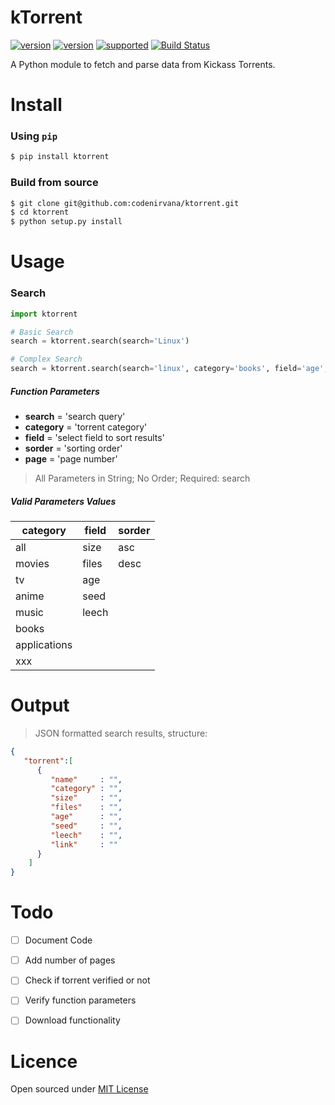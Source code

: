 kTorrent
=====
[![version](https://img.shields.io/pypi/status/ktorrent.svg)](https://pypi.python.org/pypi/ktorrent/)
[![version](https://img.shields.io/pypi/v/ktorrent.svg)](https://pypi.python.org/pypi/ktorrent/)
[![supported](https://img.shields.io/pypi/pyversions/ktorrent.svg)](https://pypi.python.org/pypi/ktorrent/)
[![Build Status](https://travis-ci.org/codenirvana/kTorrent.svg)](https://travis-ci.org/codenirvana/kTorrent)

A Python module to fetch and parse data from Kickass Torrents.

Install
=====

### Using `pip`

```bash
$ pip install ktorrent
````

### Build from source

```bash
$ git clone git@github.com:codenirvana/ktorrent.git
$ cd ktorrent
$ python setup.py install
```

Usage
====

### Search

```python
import ktorrent

# Basic Search
search = ktorrent.search(search='Linux')

# Complex Search
search = ktorrent.search(search='linux', category='books', field='age', sorder='desc')
```

##### Function Parameters
- **search** = 'search query'
- **category** = 'torrent category'
- **field** = 'select field to sort results'
- **sorder** = 'sorting order'
- **page** = 'page number'

> All Parameters in String; No Order; Required: search

##### Valid Parameters Values
category     | field | sorder
------------ | ----- | ------
all          | size  |  asc
movies       | files |  desc
tv           | age   |
anime        | seed  |
music        | leech |
books        |
applications |
xxx          |

Output
====

> JSON formatted search results, structure:

```json
{  
   "torrent":[  
      {  
         "name"     : "",
         "category" : "",
         "size"     : "",
         "files"    : "",
         "age"      : "",
         "seed"     : "",
         "leech"    : "",
         "link"     : ""
      }
    ]
}
```

Todo
====
- [ ] Document Code
- [ ] Add number of pages
- [ ] Check if torrent verified or not
- [ ] Verify function parameters
- [ ] Download functionality


Licence
====
Open sourced under [MIT License](LICENSE)
